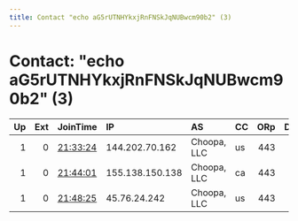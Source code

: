 ```yaml
---
title: Contact "echo aG5rUTNHYkxjRnFNSkJqNUBwcm90b2" (3)
---
```


# Contact: "echo aG5rUTNHYkxjRnFNSkJqNUBwcm90b2" (3)

|   Up |   Ext | JoinTime                                                                                            | IP              | AS          | CC   |   ORp |   Dirp | OS    | Version   | Nickname         |   eFamMembers |
|-----:|------:|:----------------------------------------------------------------------------------------------------|:----------------|:------------|:-----|------:|-------:|:------|:----------|:-----------------|--------------:|
|    1 |     0 | [21:33:24](https://metrics.torproject.org/rs.html#details/FED09FAFD31F2759B17E4FF10F2D1D4135A072A2) | 144.202.70.162  | Choopa, LLC | us   |   443 |      0 | Linux | 0.3.5.7   | oP7dWrFPoSrLma2z |             3 |
|    1 |     0 | [21:44:01](https://metrics.torproject.org/rs.html#details/13CC49183E814DA5A23A15B4A7CC9178DBF279C2) | 155.138.150.138 | Choopa, LLC | ca   |   443 |      0 | Linux | 0.3.5.7   | W4k4RxnVdwZjwCqs |             3 |
|    1 |     0 | [21:48:25](https://metrics.torproject.org/rs.html#details/489E6746D663E46CDBF41AC01D3E31EA093B8CB7) | 45.76.24.242    | Choopa, LLC | us   |   443 |      0 | Linux | 0.3.5.7   | TVOp7u4X6lPLiO1G |             3 |
